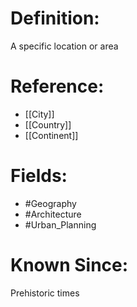 

# Definition:
A specific location or area

# Reference:
- [[City]]
- [[Country]]
- [[Continent]]

# Fields: 
- #Geography
- #Architecture
- #Urban_Planning

# Known Since:
Prehistoric times

